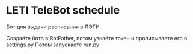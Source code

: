 # LETI TeleBot schedule
 Бот для выдачи расписания в ЛЭТИ
 
 Создаёте бота в BotFather, потом узнаёте токен и прописываете его в settings.py
 Потом запускаете run.py
